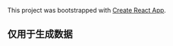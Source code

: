 This project was bootstrapped with [Create React App](https://github.com/facebook/create-react-app).

## 仅用于生成数据
